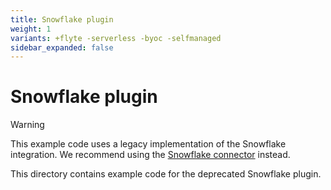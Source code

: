 ```yaml
---
title: Snowflake plugin
weight: 1
variants: +flyte -serverless -byoc -selfmanaged
sidebar_expanded: false
---
```


# Snowflake plugin

> [!WARNING]
> This example code uses a legacy implementation of the Snowflake integration. We recommend using the [Snowflake connector](../../connectors/snowflake-connector/_index) instead.

This directory contains example code for the deprecated Snowflake plugin.
